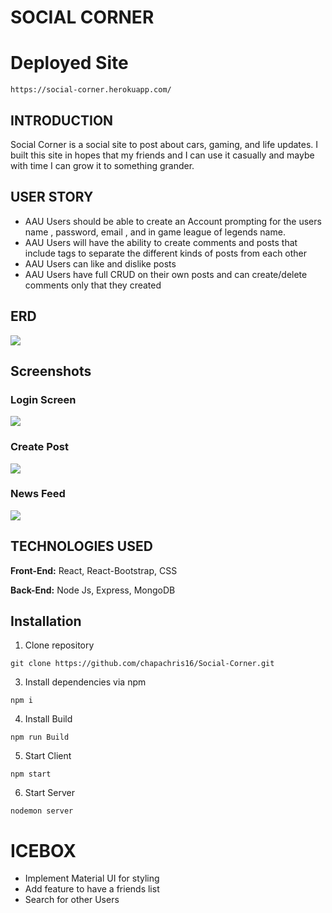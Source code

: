 # **SOCIAL CORNER**

# Deployed Site

```shell
https://social-corner.herokuapp.com/
```

## INTRODUCTION
Social Corner is a social site to post about cars, gaming, and life updates. I built this site in hopes that my friends and I can use it casually and maybe with time I can grow it to something grander.

## USER STORY

- AAU Users should be able to create an Account prompting for the users name , password, email , and in game league of legends name.
- AAU Users will have the ability to create comments and posts that include tags to separate the different kinds of posts from each other
- AAU Users can like and dislike posts 
- AAU Users have full CRUD on their own posts and can create/delete comments only that they created 

## ERD

<img src='https://i.imgur.com/iV3TNXa.png'>

## Screenshots

### Login Screen

<img src='https://i.imgur.com/BMtjMsQ.png'>

### Create Post

<img src='https://i.imgur.com/1wtFCn9.png'>

### News Feed

<img src='https://i.imgur.com/3qaHTX8.png'>

## TECHNOLOGIES USED

**Front-End:** React, React-Bootstrap, CSS

**Back-End:** Node Js, Express, MongoDB


## Installation

1. Clone repository

```shell
git clone https://github.com/chapachris16/Social-Corner.git
```

3. Install dependencies via npm

```shell
npm i
```

4. Install Build

```shell
npm run Build
```

5. Start Client

```shell
npm start
```

6. Start Server

```shell
nodemon server
```

# ICEBOX

- Implement Material UI for styling 
- Add feature to have a friends list
- Search for other Users


